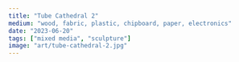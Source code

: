 ```yaml
---
title: "Tube Cathedral 2"
medium: "wood, fabric, plastic, chipboard, paper, electronics"
date: "2023-06-20"
tags: ["mixed media", "sculpture"]
image: "art/tube-cathedral-2.jpg"
---
```

